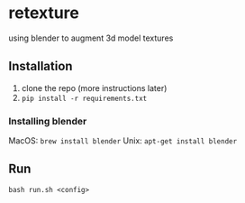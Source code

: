 # retexture
using blender to augment 3d model textures

## Installation

1. clone the repo (more instructions later)
3. `pip install -r requirements.txt`

### Installing blender

MacOS: `brew install blender`
Unix: `apt-get install blender`

## Run

`bash run.sh <config>`
